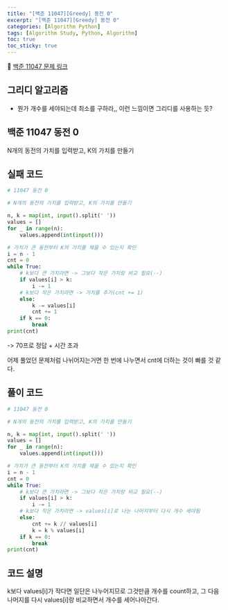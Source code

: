 ```yaml
---
title: "[백준 11047][Greedy] 동전 0"
excerpt: "[백준 11047][Greedy] 동전 0"
categories: [Algorithm Python]
tags: [Algorithm Study, Python, Algorithm]
toc: true
toc_sticky: true
---
```


📌 [백준 11047 문제 링크](https://www.acmicpc.net/problem/11047) <br>

## 그리디 알고리즘

- 뭔가 개수를 세야되는데 최소를 구하라,, 이런 느낌이면 그리디를 사용하는 듯?

## 백준 11047 동전 0

N개의 동전의 가치를 입력받고, K의 가치를 만들기

## 실패 코드

```python
# 11047 동전 0

# N개의 동전의 가치를 입력받고, K의 가치를 만들기

n, k = map(int, input().split(' '))
values = []
for _ in range(n):
    values.append(int(input()))

# 가치가 큰 동전부터 K의 가치를 채울 수 있는지 확인
i = n - 1
cnt = 0
while True:
    # k보다 큰 가치라면 -> 그보다 작은 가치랑 비교 필요(--)
    if values[i] > k:
        i -= 1
    # k보다 작은 가치라면 -> 가치를 추가(cnt += 1)
    else:
        k -= values[i]
        cnt += 1
    if k == 0:
        break
print(cnt)

```

-> 70프로 정답 + 시간 초과 <br>

어제 풀었던 문제처럼 나뉘어지는거면 한 번에 나누면서 cnt에 더하는 것이 빠를 것 같다.

## 풀이 코드

```python
# 11047 동전 0

# N개의 동전의 가치를 입력받고, K의 가치를 만들기

n, k = map(int, input().split(' '))
values = []
for _ in range(n):
    values.append(int(input()))

# 가치가 큰 동전부터 K의 가치를 채울 수 있는지 확인
i = n - 1
cnt = 0
while True:
    # k보다 큰 가치라면 -> 그보다 작은 가치랑 비교 필요(--)
    if values[i] > k:
        i -= 1
    # k보다 작은 가치라면 -> values[i]로 나눈 나머지부터 다시 개수 세야됨
    else:
        cnt += k // values[i]
        k = k % values[i]
    if k == 0:
        break
print(cnt)
```

## 코드 설명

k보다 values[i]가 작다면 일단은 나누어지므로 그것만큼 개수를 count하고, 그 다음 나머지를 다시 values[i]랑 비교하면서 개수를 세어나아간다.
